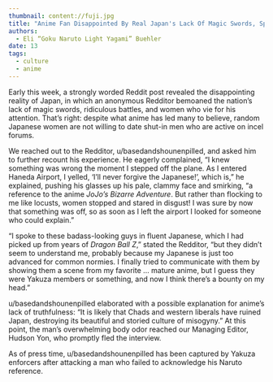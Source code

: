 ```yaml
---
thumbnail: content://fuji.jpg
title: "Anime Fan Disappointed By Real Japan's Lack Of Magic Swords, Spectacle Fights, Women Who Will Date Him"
authors:
  - Eli “Goku Naruto Light Yagami” Buehler
date: 13
tags:
  - culture
  - anime
---
```


Early this week, a strongly worded Reddit post revealed the disappointing reality of Japan, in which an anonymous Redditor bemoaned the nation’s lack of magic swords, ridiculous battles, and women who vie for his attention. That’s right: despite what anime has led many to believe, random Japanese women are not willing to date shut-in men who are active on incel forums.

We reached out to the Redditor, u/basedandshounenpilled, and asked him to further recount his experience. He eagerly complained, “I knew something was wrong the moment I stepped off the plane. As I entered Haneda Airport, I yelled, ‘I’ll never forgive the Japanese!’, which is,” he explained, pushing his glasses up his pale, clammy face and smirking, “a reference to the anime *JoJo’s Bizarre Adventure*. But rather than flocking to me like locusts, women stopped and stared in disgust! I was sure by now that something was off, so as soon as I left the airport I looked for someone who could explain.”

“I spoke to these badass-looking guys in fluent Japanese, which I had picked up from years of *Dragon Ball Z*,” stated the Redditor, “but they didn’t seem to understand me, probably because my Japanese is just too advanced for common normies. I finally tried to communicate with them by showing them a scene from my favorite … mature anime, but I guess they were Yakuza members or something, and now I think there’s a bounty on my head.”

u/basedandshounenpilled elaborated with a possible explanation for anime’s lack of truthfulness: “It is likely that Chads and western liberals have ruined Japan, destroying its beautiful and storied culture of misogyny.” At this point, the man’s overwhelming body odor reached our Managing Editor, Hudson Yon, who promptly fled the interview.

As of press time, u/basedandshounenpilled has been captured by Yakuza enforcers after attacking a man who failed to acknowledge his Naruto reference.